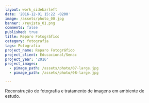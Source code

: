 ```yaml
---
layout: work_sidebarleft
date: '2016-12-01 15:22 -0200'
image: /assets/photo_00.jpg
banner: /revista_01.png
comments: false
published: true
title: Reparo Fotográfico
category: fotografia
tags: Fotografia
project_name: Reparo Fotográfico
project_client: Educacional/Senac
project_year: '2016'
project_images:
  - pimage_path: /assets/photo/07-large.jpg
  - pimage_path: /assets/photo/08-large.jpg

---
```

Reconstrução de fotografia e tratamento de imagens em ambiente de estudo.
